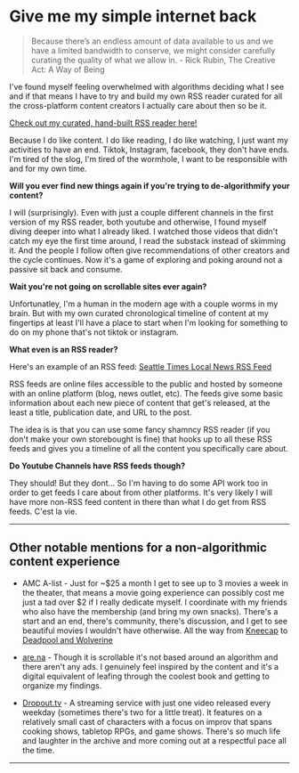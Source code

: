 # Give me my simple internet back

> Because there’s an endless amount of data available to us and we have a limited bandwidth to conserve, we might consider carefully curating the quality of what we allow in. - Rick Rubin, The Creative Act: A Way of Being

I've found myself feeling overwhelmed with algorithms deciding what I see and if that means I have to try and build my own RSS reader curated for all the cross-platform content creators I actually care about then so be it.

[Check out my curated, hand-built RSS reader here!](https://gisele-rss-feed.netlify.app/)

Because I do like content. I do like reading, I do like watching, I just want my activities to have an end. Tiktok, Instagram, facebook, they don't have ends. I'm tired of the slog, I'm tired of the wormhole, I want to be responsible with and for my own time.

**Will you ever find new things again if you're trying to de-algorithmify your content?**

I will (surprisingly). Even with just a couple different channels in the first version of my RSS reader, both youtube and otherwise, I found myself diving deeper into what I already liked. I watched those videos that didn't catch my eye the first time around, I read the substack instead of skimming it. And the people I follow often give recommendations of other creators and the cycle continues. Now it's a game of exploring and poking around not a passive sit back and consume.

**Wait you're not going on scrollable sites ever again?**

Unfortunatley, I'm a human in the modern age with a couple worms in my brain. But with my own curated chronological timeline of content at my fingertips at least I'll have a place to start when I'm looking for something to do on my phone that's not tiktok or instagram.

**What even is an RSS reader?**

Here's an example of an RSS feed: [Seattle Times Local News RSS Feed](https://www.seattletimes.com/seattle-news/feed/)

RSS feeds are online files accessible to the public and hosted by someone with an online platform (blog, news outlet, etc). The feeds give some basic information about each new piece of content that get's released, at the least a title, publication date, and URL to the post.

The idea is is that you can use some fancy shamncy RSS reader (if you don't make your own storebought is fine) that hooks up to all these RSS feeds and gives you a timeline of all the content you specifically care about.

**Do Youtube Channels have RSS feeds though?**

They should! But they dont... So I'm having to do some API work too in order to get feeds I care about from other platforms. It's very likely I will have more non-RSS feed content in there than what I do get from RSS feeds. C'est la vie.



--- 

## Other notable mentions for a non-algorithmic content experience
- AMC A-list - Just for ~$25 a month I get to see up to 3 movies a week in the theater, that means a movie going experience can possibly cost me just a tad over $2 if I really dedicate myself. I coordinate with my friends who also have the membership (and bring my own snacks). There's a start and an end, there's community, there's discussion, and I get to see beautiful movies I wouldn't have otherwise. All the way from [Kneecap](https://www.imdb.com/title/tt27367464/) to [Deadpool and Wolverine](imdb.com/title/tt6263850)

- [are.na](https://www.are.na/) - Though it is scrollable it's not based around an algorithm and there aren't any ads. I genuinely feel inspired by the content and it's a digital equivalent of leafing through the coolest book and getting to organize my findings.

- [Dropout.tv](https://www.dropout.tv/) - A streaming service with just one video released every weekday (sometimes there's two for a little treat). It features on a relatively small cast of characters with a focus on improv that spans cooking shows, tabletop RPGs, and game shows. There's so much life and laughter in the archive and more coming out at a respectful pace all the time.

---
